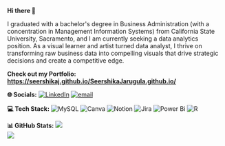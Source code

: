 **Hi there 👋**

I graduated with a bachelor's degree in Business Administration (with a concentration in Management Information Systems) from California State University, Sacramento, and I am currently seeking a data analytics position. As a visual learner and artist turned data analyst, I thrive on transforming raw business data into compelling visuals that drive strategic decisions and create a competitive edge.

**Check out my Portfolio: https://seershikaj.github.io/SeershikaJarugula.github.io/**

**🌐 Socials:**
[![LinkedIn](https://img.shields.io/badge/LinkedIn-%230077B5.svg?logo=linkedin&logoColor=white)](https://www.linkedin.com/in/seershika-jarugula-05725337a/) [![email](https://img.shields.io/badge/Email-D14836?logo=gmail&logoColor=white)](mailto:Seershika02@gmail.com)  

**💻 Tech Stack:**
![MySQL](https://img.shields.io/badge/mysql-4479A1.svg?style=for-the-badge&logo=mysql&logoColor=white) ![Canva](https://img.shields.io/badge/Canva-%2300C4CC.svg?style=for-the-badge&logo=Canva&logoColor=white) ![Notion](https://img.shields.io/badge/Notion-%23000000.svg?style=for-the-badge&logo=notion&logoColor=white) ![Jira](https://img.shields.io/badge/jira-%230A0FFF.svg?style=for-the-badge&logo=jira&logoColor=white) ![Power Bi](https://img.shields.io/badge/power_bi-F2C811?style=for-the-badge&logo=powerbi&logoColor=black) ![R](https://img.shields.io/badge/r-%23276DC3.svg?style=for-the-badge&logo=r&logoColor=white)

**📊 GitHub Stats:**
![](https://github-readme-stats.vercel.app/api?username=SeershikaJ&theme=swift&hide_border=false&include_all_commits=true&count_private=false)<br/>
![](https://nirzak-streak-stats.vercel.app/?user=SeershikaJ&theme=swift&hide_border=false)<br/>
